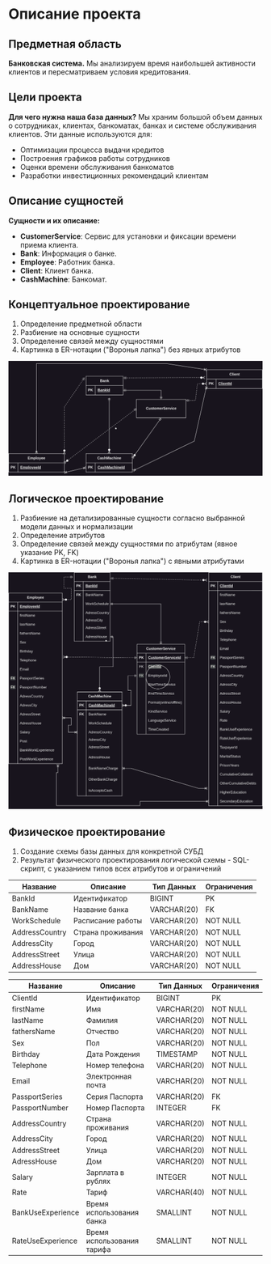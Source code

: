 # Описание проекта

## Предметная область

**Банковская система.** Мы анализируем время наибольшей активности клиентов и пересматриваем условия кредитования.

## Цели проекта

**Для чего нужна наша база данных?** Мы храним большой объем данных о сотрудниках, клиентах, банкоматах, банках и системе обслуживания клиентов. Эти данные используются для:

- Оптимизации процесса выдачи кредитов
- Построения графиков работы сотрудников
- Оценки времени обслуживания банкоматов
- Разработки инвестиционных рекомендаций клиентам

## Описание сущностей

**Сущности и их описание:**

- **CustomerService**: Сервис для установки и фиксации времени приема клиента.
- **Bank**: Информация о банке.
- **Employee**: Работник банка.
- **Client**: Клиент банка.
- **CashMachine**: Банкомат.

## Концептуальное проектирование

1. Определение предметной области
2. Разбиение на основные сущности
3. Определение связей между сущностями
4. Картинка в ER-нотации ("Воронья лапка") без явных атрибутов

![Концептуальная модель](images0/db_base_diagram_bank_project.png)

## Логическое проектирование

1. Разбиение на детализированные сущности согласно выбранной модели данных и нормализации
2. Определение атрибутов
3. Определение связей между сущностями по атрибутам (явное указание PK, FK)
4. Картинка в ER-нотации ("Воронья лапка") с явными атрибутами

![Логическая модель](images0/db_bank_project_semestr4.png?raw=true)

## Физическое проектирование

1. Создание схемы базы данных для конкретной СУБД
2. Результат физического проектирования логической схемы - SQL-скрипт, с указанием типов всех атрибутов и ограничений

<!-- ![Физическая схема](images0/bank.png) 
![Схема сотрудников](images0/emp.png)
![Схема клиентов](images0/cl.png)
![Схема банкоматов и сервисов](images0/cmcs.png)
-->
| Название       | Описание           | Тип Данных  | Ограничения |
|----------------|--------------------|-------------|-------------|
| BankId         | Идентификатор       | BIGINT      | PK          |
| BankName       | Название банка      | VARCHAR(20) | FK          |
| WorkSchedule   | Расписание работы   | VARCHAR(20) | NOT NULL    |
| AddressCountry | Страна проживания   | VARCHAR(20) | NOT NULL    |
| AddressCity    | Город               | VARCHAR(20) | NOT NULL    |
| AddressStreet  | Улица               | VARCHAR(20) | NOT NULL    |
| AddressHouse   | Дом                 | VARCHAR(20) | NOT NULL    |




| Название           | Описание                       | Тип Данных  | Ограничения |
|--------------------|--------------------------------|-------------|-------------|
| ClientId           | Идентификатор                  | BIGINT      | PK          |
| firstName          | Имя                            | VARCHAR(20) | NOT NULL    |
| lastName           | Фамилия                        | VARCHAR(20) | NOT NULL    |
| fathersName        | Отчество                       | VARCHAR(20) | NOT NULL    |
| Sex                | Пол                            | VARCHAR(20) | NOT NULL    |
| Birthday           | Дата Рождения                  | TIMESTAMP   | NOT NULL    |
| Telephone          | Номер телефона                 | VARCHAR(20) | NOT NULL    |
| Email              | Электронная почта              | VARCHAR(20) | NOT NULL    |
| PassportSeries     | Серия Паспорта                 | VARCHAR(20) | FK          |
| PassportNumber     | Номер Паспорта                 | INTEGER     | FK          |
| AddressCountry     | Страна проживания              | VARCHAR(20) | NOT NULL    |
| AddressCity        | Город                          | VARCHAR(20) | NOT NULL    |
| AddressStreet      | Улица                          | VARCHAR(20) | NOT NULL    |
| AdressHouse        | Дом                            | VARCHAR(20) | NOT NULL    |
| Salary             | Зарплата в рублях              | INTEGER     | NOT NULL    |
| Rate               | Тариф                          | VARCHAR(40) | NOT NULL    |
| BankUseExperience  | Время использования банка      | SMALLINT    | NOT NULL    |
| RateUseExperience  | Время использования тарифа     | SMALLINT    | NOT NULL    |






